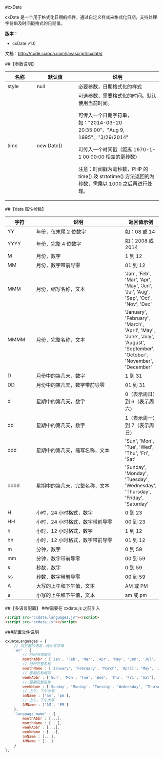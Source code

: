 #cxDate

cxDate 是一个用于格式化日期的插件，通过自定义样式来格式化日期，支持处理字符串及时间戳格式的日期值。

**版本：**

* cxDate v1.0

文档：http://code.ciaoca.com/javascript/cxdate/

##【参数说明】
<table>
	<thead>
		<tr>
			<th width="80">名称</th>
			<th width="120">默认值</th>
			<th>说明</th>
		</tr>
	</thead>
	<tr>
		<td>style</td>
		<td>null</td>
		<td>必要参数，日期格式化的样式</td>
	</tr>
	<tr>
		<td>time</td>
		<td>new Date()</td>
		<td>可选参数，需要格式化的时间。默认使用当前时间。
			<p>可传入一个日期字符串，如："2014-03-20 20:35:00"、"Aug 9, 1995"、"3/29/2014"</p>
			<p>可传入一个时间戳（距离 1970-1-1 00:00:00 相差的毫秒数）</p>
			<p>注意：时间戳为毫秒数，PHP 的 time() 及 strtotime() 方法返回的为秒数，需乘以 1000 之后再进行处理。</p>
		</td>
	</tr>
</table>

##【data 属性参数】
<table>
	<thead>
		<tr>
			<th width="80">字符</th>
			<th width="300">说明</th>
			<th>返回值示例</th>
		</tr>
	</thead>
	<tr>
		<td>YY</td>
		<td>年份，仅末尾 2 位数字</td>
		<td>如：08 或 14</td>
	</tr>
	<tr>
		<td>YYYY</td>
		<td>年份，完整 4 位数字</td>
		<td>如：2008 或 2014</td>
	</tr>
	<tr>
		<td>M</td>
		<td>月份，数字</td>
		<td>1 到 12</td>
	</tr>
	<tr>
		<td>MM</td>
		<td>月份，数字带前导零</td>
		<td>01 到 12</td>
	</tr>
	<tr>
		<td>MMM</td>
		<td>月份，缩写名称，文本</td>
		<td>'Jan', 'Feb', 'Mar', 'Apr', 'May', 'Jun', 'Jul', 'Aug', 'Sep', 'Oct', 'Nov', 'Dec'</td>
	</tr>
	<tr>
		<td>MMMM</td>
		<td>月份，完整名称，文本</td>
		<td>'January', 'February', 'March', 'April', 'May', 'June', 'July', 'August', 'September', 'October', 'November', 'December'</td>
	</tr>
	<tr>
		<td>D</td>
		<td>月份中的第几天，数字</td>
		<td>1 到 31</td>
	</tr>
	<tr>
		<td>DD</td>
		<td>月份中的第几天，数字带前导零</td>
		<td>01 到 31</td>
	</tr>
	<tr>
		<td>d</td>
		<td>星期中的第几天，数字</td>
		<td>0（表示周日）到 6（表示周六）</td>
	</tr>
	<tr>
		<td>dd</td>
		<td>星期中的第几天，数字</td>
		<td>1（表示周一）到 7（表示周日）</td>
	</tr>
	<tr>
		<td>ddd</td>
		<td>星期中的第几天，缩写名称，文本</td>
		<td>'Sun', 'Mon', 'Tue', 'Wed', 'Thu', 'Fri', 'Sat'</td>
	</tr>
	<tr>
		<td>dddd</td>
		<td>星期中的第几天，完整名称，文本</td>
		<td>'Sunday', 'Monday', 'Tuesday', 'Wednesday', 'Thursday', 'Friday', 'Saturday'</td>
	</tr>
	<tr>
		<td>H</td>
		<td>小时，24 小时格式，数字</td>
		<td>0 到 23</td>
	</tr>
	<tr>
		<td>HH</td>
		<td>小时，24 小时格式，数字带前导零</td>
		<td>00 到 23</td>
	</tr>
	<tr>
		<td>h</td>
		<td>小时，12 小时格式，数字</td>
		<td>1 到 12</td>
	</tr>
	<tr>
		<td>hh</td>
		<td>小时，12 小时格式，数字带前导零</td>
		<td>01 到 12</td>
	</tr>
	<tr>
		<td>m</td>
		<td>分钟，数字</td>
		<td>0 到 59</td>
	</tr>
	<tr>
		<td>mm</td>
		<td>分钟，数字带前导零</td>
		<td>00 到 59</td>
	</tr>
	<tr>
		<td>s</td>
		<td>秒数，数字</td>
		<td>0 到 59</td>
	</tr>
	<tr>
		<td>ss</td>
		<td>秒数，数字带前导零</td>
		<td>00 到 59</td>
	</tr>
	<tr>
		<td>A</td>
		<td>大写的上午和下午值，文本</td>
		<td>AM 或 PM</td>
	</tr>
	<tr>
		<td>a</td>
		<td>小写的上午和下午值，文本</td>
		<td>am 或 pm</td>
	</tr>
</table>

##【多语言配置】
###需要在 cxdate.js 之前引入
```html
<script src="cxdate.languages.js"></script>
<script src="cxdate.js"></script>
```

###配置文件说明
```javascript
cxDateLanguages = {
	// 浏览器的语言，纯小写字母
	'en' : {
		// 月份名称缩写
		monthAbbr : ['Jan', 'Feb', 'Mar', 'Apr', 'May', 'Jun', 'Jul', 'Aug', 'Sep', 'Oct', 'Nov', 'Dec'],
		// 月份完整名称
		monthName : ['January', 'February', 'March', 'April', 'May', 'June', 'July', 'August', 'September', 'October', 'November', 'December'],
		// 星期名称缩写
		weekAbbr : ['Sun', 'Mon', 'Tue', 'Wed', 'Thu', 'Fri', 'Sat'],
		// 星期完整名称
		weekName : ['Sunday', 'Monday', 'Tuesday', 'Wednesday', 'Thursday', 'Friday', 'Saturday'],
		// 上午、下午小写
		amName : ['am', 'pm'],
		// 上午、下午大写
		AMName : ['AM', 'PM']
	},
	'language name' : {
		monthAbbr : [...],
		monthName : [...],
		weekAbbr : [...],
		weekName : [...],
		amName : [...],
		AMName : [...]
	}
};
```
